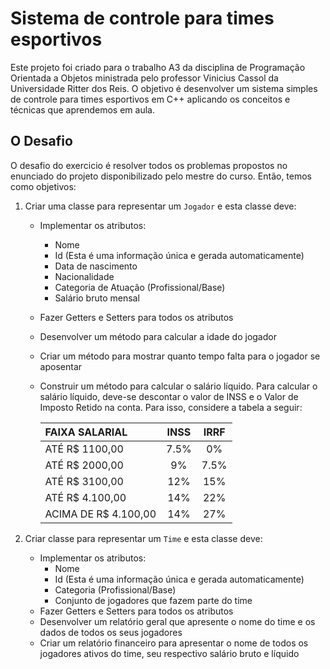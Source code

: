 # Sistema de controle para times esportivos
Este projeto foi criado para o trabalho A3 da disciplina de Programação Orientada a Objetos ministrada pelo professor Vinicius Cassol da Universidade Ritter dos Reis. O objetivo é desenvolver um sistema simples de controle para times esportivos em C++ aplicando os conceitos e técnicas que aprendemos em aula.

## O Desafio
O desafio do exercicio é resolver todos os problemas propostos no enunciado do projeto disponibilizado pelo mestre do curso. Então, temos como objetivos:
1. Criar uma classe para representar um `Jogador` e esta classe deve:
   - Implementar os atributos:
      - Nome
      - Id (Esta é uma informação única e gerada automaticamente)
      - Data de nascimento
      - Nacionalidade
      - Categoria de Atuação (Profissional/Base)
      - Salário bruto mensal
   - Fazer Getters e Setters para todos os atributos
   - Desenvolver um método para calcular a idade do jogador
   - Criar um método para mostrar quanto tempo falta para o jogador se aposentar
   - Construir um método para calcular o salário líquido. Para calcular o salário líquido, deve-se descontar o valor de INSS e o Valor de Imposto Retido na conta. Para isso, considere a tabela a seguir:
   

     |   FAIXA SALARIAL     |  INSS  | IRRF  |
 	 | :---                 |  :---: | :---: |
     | ATÉ R$ 1100,00       |   7.5% |   0%  |
	 | ATÉ R$ 2000,00       |     9% | 7.5%  |
	 | ATÉ R$ 3100,00       |    12% |  15%  |
	 | ATÉ R$ 4.100,00      |    14% |  22%  |
	 | ACIMA DE R$ 4.100,00 |    14% |  27%  |

2. Criar classe para representar um `Time`  e esta classe deve:
   - Implementar os atributos:
      - Nome
      - Id (Esta é uma informação única e gerada automaticamente)
      - Categoria (Profissional/Base)
      - Conjunto de jogadores que fazem parte do time
   - Fazer Getters e Setters para todos os atributos
   - Desenvolver um relatório geral que apresente o nome do time e os dados de todos os seus jogadores
   -  Criar um relatório financeiro para apresentar o nome de todos os jogadores ativos do time, seu respectivo salário bruto e líquido
